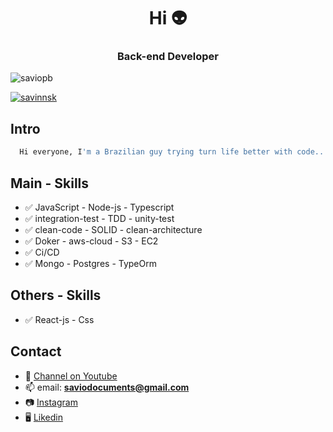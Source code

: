 <h1 align="center">Hi 👽</h1>
<h3 align="center">Back-end Developer</h3>

<p align="left"> <img src="https://komarev.com/ghpvc/?username=saviopb&label=Profile%20views&color=0e75b6&style=flat" alt="saviopb" /> </p>


<p align="left"> <a href="https://twitter.com/savinnsk" target="blank"><img src="https://img.shields.io/twitter/follow/savinnsk?logo=twitter&style=for-the-badge" alt="savinnsk" /></a> </p>

## Intro

```zsh 
  Hi everyone, I'm a Brazilian guy trying turn life better with code...
```

## Main - Skills 

- ✅  JavaScript - Node-js - Typescript
- ✅  integration-test - TDD -  unity-test 
- ✅  clean-code - SOLID - clean-architecture
- ✅  Doker - aws-cloud - S3 - EC2
- ✅  Ci/CD
- ✅  Mongo - Postgres - TypeOrm 


## Others - Skills

- ✅  React-js - Css 


## Contact

- 🔭  [Channel on Youtube](https://www.youtube.com/channel/UCEQgbikBsBKVR5tCdBAga5w)
- 📫 email:  **saviodocuments@gmail.com**
- 📷 [Instagram](https://www.instagram.com/savinnskdev/)
- 🖥️ [Likedin](https://www.linkedin.com/in/s%C3%A1vio-pican%C3%A7o-b739a518a)





